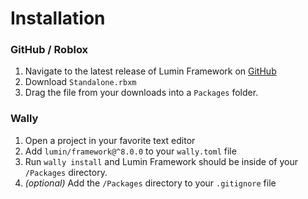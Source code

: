 # Installation

### GitHub / Roblox

1. Navigate to the latest release of Lumin Framework on [GitHub](https://github.com/lumin-dev/LuminFramework/releases/)
2. Download `Standalone.rbxm`
3. Drag the file from your downloads into a `Packages` folder.

### Wally

1. Open a project in your favorite text editor
2. Add `lumin/framework@^8.0.0` to your `wally.toml` file
3. Run `wally install` and Lumin Framework should be inside of your `/Packages` directory.
4. *(optional)* Add the `/Packages` directory to your `.gitignore` file